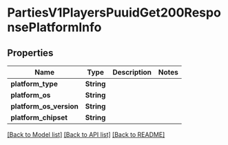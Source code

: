 # PartiesV1PlayersPuuidGet200ResponsePlatformInfo

## Properties

Name | Type | Description | Notes
------------ | ------------- | ------------- | -------------
**platform_type** | **String** |  | 
**platform_os** | **String** |  | 
**platform_os_version** | **String** |  | 
**platform_chipset** | **String** |  | 

[[Back to Model list]](../README.md#documentation-for-models) [[Back to API list]](../README.md#documentation-for-api-endpoints) [[Back to README]](../README.md)


